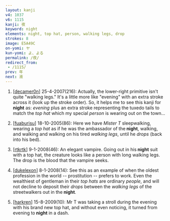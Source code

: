 ```yaml
---
layout: kanji
v4: 1037
v6: 1115
kanji: 夜
keyword: night
elements: night, top hat, person, walking legs, drop
strokes: 8
image: E5A49C
on-yomi: ヤ
kun-yomi: よ、よる
permalink: /夜/
redirect_from:
 - /1115/
prev: 年
next: 液
---
```


1) [<a href="http://kanji.koohii.com/profile/decamer0n">decamer0n</a>] 25-4-2007(216): Actually, the lower-right primitive isn&#039;t quite &quot;walking legs.&quot; It&#039;s a little more like &quot;evening&quot; with an extra stroke across it (look up the stroke order). So, it helps me to see this kanji for<strong> night</strong> as: <em>evening</em> plus an extra stroke representing the tuxedo tails to match the <em>top hat</em> which my special <em>person</em> is wearing out on the town...

2) [<a href="http://kanji.koohii.com/profile/fuaburisu">fuaburisu</a>] 18-10-2005(86): Here we have <em>Mister T</em> sleepwalking, wearing a <em>top hat</em> as if he was the ambassador of the<strong> night</strong>, walking, and walking and walking on his tired <em>walking legs</em>, until he <em>drops</em> (back into his bed).

3) [<a href="http://kanji.koohii.com/profile/rtkrtk">rtkrtk</a>] 9-1-2008(46): An elegant vampire. Going out in his<strong> night</strong> suit with a top hat, the creature looks like a person with long walking legs. The drop is the blood that the vampire seeks.

4) [<a href="http://kanji.koohii.com/profile/dukelexon">dukelexon</a>] 8-1-2008(14): See this as an example of when the oldest profession in the world -- prostitution -- prefers to work. Even the wealthiest of gentleman in their <em>top hats</em> are ordinary <em>people</em>, and will not decline to deposit their <em>drops</em> between the <em>walking legs</em> of the streetwalkers out in the<strong> night</strong>.

5) [<a href="http://kanji.koohii.com/profile/harkren">harkren</a>] 15-8-2009(10): Mr T was taking a stroll during the evening with his brand new top hat, and without even noticing, it turned from evening to<strong> night</strong> in a dash.

